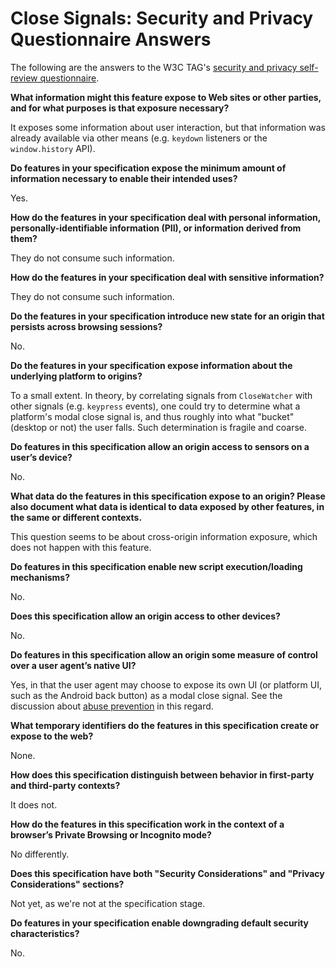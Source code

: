 # Close Signals: Security and Privacy Questionnaire Answers

The following are the answers to the W3C TAG's [security and privacy self-review questionnaire](https://w3ctag.github.io/security-questionnaire/).

**What information might this feature expose to Web sites or other parties, and for what purposes is that exposure necessary?**

It exposes some information about user interaction, but that information was already available via other means (e.g. `keydown` listeners or the `window.history` API).

**Do features in your specification expose the minimum amount of information necessary to enable their intended uses?**

Yes.

**How do the features in your specification deal with personal information, personally-identifiable information (PII), or information derived from them?**

They do not consume such information.

**How do the features in your specification deal with sensitive information?**

They do not consume such information.

**Do the features in your specification introduce new state for an origin that persists across browsing sessions?**

No.

**Do the features in your specification expose information about the underlying platform to origins?**

To a small extent. In theory, by correlating signals from `CloseWatcher` with other signals (e.g. `keypress` events), one could try to determine what a platform's modal close signal is, and thus roughly into what "bucket" (desktop or not) the user falls. Such determination is fragile and coarse.

**Do features in this specification allow an origin access to sensors on a user’s device?**

No.

**What data do the features in this specification expose to an origin? Please also document what data is identical to data exposed by other features, in the same or different contexts.**

This question seems to be about cross-origin information exposure, which does not happen with this feature.

**Do features in this specification enable new script execution/loading mechanisms?**

No.

**Does this specification allow an origin access to other devices?**

No.

**Do features in this specification allow an origin some measure of control over a user agent’s native UI?**

Yes, in that the user agent may choose to expose its own UI (or platform UI, such as the Android back button) as a modal close signal. See the discussion about [abuse prevention](./history_and_modals.md#abuse-analysis) in this regard.

**What temporary identifiers do the features in this specification create or expose to the web?**

None.

**How does this specification distinguish between behavior in first-party and third-party contexts?**

It does not.

**How do the features in this specification work in the context of a browser’s Private Browsing or Incognito mode?**

No differently.

**Does this specification have both "Security Considerations" and "Privacy Considerations" sections?**

Not yet, as we're not at the specification stage.

**Do features in your specification enable downgrading default security characteristics?**

No.
